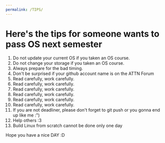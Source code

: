 ```yaml
---
permalink: /TIPS/
---
```


# Here's the tips for someone wants to pass OS next semester

1. Do not update your current OS if you taken an OS course.  
2. Do not change your storage if you taken an OS course.  
3. Always prepare for the bad timing.  
4. Don't be surprised if your github account name is on the ATTN Forum  
5. Read carefully, work carefully.  
6. Read carefully, work carefully.  
7. Read carefully, work carefully.  
8. Read carefully, work carefully.  
9. Read carefully, work carefully.  
10. Read carefully, work carefully.  
11. If you are not deadliner, please don't forget to git push or you gonna end up like me :")
12. Help others :3
13. Build Linux from scratch cannot be done only one day

Hope you have a nice DAY :D
